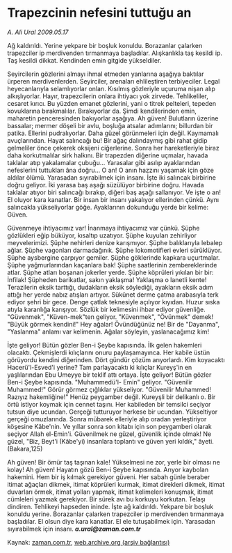 # Trapezcinin nefesini tuttuğu an

*A. Ali Ural 2009.05.17*

<tr><td class="metin" colspan="2" style="padding-top: 20px; padding-left: 5px; padding-right: 10px;">Ağ kaldırıldı. Yerine yekpare bir boşluk konuldu. Borazanlar çalarken trapezciler ip merdivenden tırmanmaya başladılar. Alışkanlıkla taş kesildi ip. Taş kesildi dikkat. Kendinden emin gitgide yükseldiler.</td></tr><tr><td class="metin" colspan="2" style="padding-top: 20px; padding-left: 5px; padding-right: 10px;"><p>Seyircilerin gözlerini almayı ihmal etmeden yanlarına aşağıya baktılar ürperen merdivenlerden. Seyirciler, arenaları ehlileştiren terbiyeciler. Legal heyecanlarıyla selamlıyorlar onları. Kısılmış gözleriyle uçuruma nişan alıp alkışlıyorlar. Hayır, trapezcilerin onlara ihtiyacı yok zirvede. Tehlikeliler, cesaret kırıcı. Bu yüzden emanet gözlerini, yani o titrek pelteleri, tepeden kovuklarına bırakmalılar. Bırakıyorlar da. Şimdi kendilerinden emin, maharetin penceresinden bakıyorlar aşağıya. Ah güven! Bulutların üzerine bassalar; mermer döşeli bir avlu, boşluğa atsalar adımlarını; billurdan bir patika. Ellerini pudralıyorlar. Daha güzel görünmeleri için değil. Kaymamalı avuçlarından. Hayat salıncağı bu! Bir ağaç dalındaymış gibi rahat gidip gelmeliler önce çekerek oksijeni ciğerlerine. Sonra her hareketleriyle biraz daha korkutmalılar sirk halkını. Bir trapezden diğerine uçmalar, havada taklalar atıp yakalamalar çubuğu... Yarasalar gibi asılıp ayaklarından nefeslerini tuttukları âna doğru... O an! O anın hazzını yaşamak için göze aldılar ölümü. Yarasadan sıyırabilmek için insanı. İşte iki salıncak birbirine doğru geliyor. İki yarasa baş aşağı süzülüyor birbirine doğru. Havada taklalar atıyor biri salıncağı bırakıp, diğeri baş aşağı sallanıyor. Ve işte o an! El oluyor kara kanatlar. Bir insan bir insanı yakalıyor ellerinden çünkü. Aynı salıncakla yükseliyorlar göğe. Ayaklarının dokunduğu yerde bir kelime: Güven. 
<p>Güvenmeye ihtiyacımız var! İnanmaya ihtiyacımız var çünkü. Şüphe gözlükleri eğip büküyor, kısaltıp uzatıyor. Şüphe kuyuları zehirliyor meyvelerimizi. Şüphe nehirleri denize karışmıyor. Şüphe balıklarıyla lebalep ağlar. Şüphe vagonları darmadağınık. Şüphe lokomotifleri evleri sürüklüyor. Şüphe aysbergine çarpıyor gemiler. Şüphe göklerinde kapkara uçurtmalar. Şüphe yağmurlarından kaçanlara bak! Şüphe saatlerinin zembereklerinde atlar. Şüphe atları boşanan jokerler yerde. Şüphe köprüleri yıkılan bir bir: İnfilak! Şüpheden barikatlar, sakın yaklaşma! Yaklaşma o lanetli kente! Terazilerin eksik tarttığı, dudakların eksik söylediği, ayakların eksik adım attığı her yerde nabız atışları artıyor. Sükûnet derme çatma arabasıyla terk ediyor şehri bir gece. Denge çatlak teknesiyle açılıyor kıyıdan. Huzur sıska atıyla karanlığa karışıyor. Sözlük bir kelimesini ihbar ediyor güvenliğe. "Güvenmek", "Küven-mek"ten geliyor. "Küvenmek", "Övünmek" demek! "Büyük görmek kendini!" Hey ağalar! Övündüğünüz ne! Bir de "Dayanma", "Yaslanma" anlamı var kelimenin. Ağalar söyleyin, yaslanacağımız kim!
<p>İşte geliyor! Bütün gözler Ben-i Şeybe kapısında. İlk gelen hakemleri olacaktı. Çekmişlerdi kılıçlarını onuru paylaşamayınca. Her kabile üstün görüyordu kendini diğerinden. Dört gündür çözüm arıyorlardı. Kim koyacaktı Hacerü'l-Esved'i yerine? Tam parlayacaktı ki kılıçlar Kureyş'in en yaşlılarından Ebu Umeyye bir teklif attı ortaya. İşte geliyor! Bütün gözler Ben-i Şeybe kapısında. "Muhammedü'l- Emin" geliyor. "Güvenilir Muhammed!" Görür görmez çığlıklar yükseliyor. "Güvenilir Muhammed! Razıyız hakemliğine!" Henüz peygamber değil. Kureyşli bir delikanlı o. Bir örtü istiyor koymak için cennet taşını. Her kabileden bir temsilci seçiyor tutsun diye ucundan. Gerçeği tutturuyor herkese bir ucundan. Yükseltiyor gerçeği omuzlarında. Sonra mübarek elleriyle alıp oradan yerleştiriyor köşesine Kâbe'nin. Ve yıllar sonra son kitabı için son peygamberi olarak seçiyor Allah el-Emin'i. Güvenilmek ne güzel, güvenlik içinde olmak! Ne güzel, "Biz, Beyt'i (Kâbe'yi) insanlara toplantı ve güven yeri kıldık," âyeti. (Bakara,125)
<p>Ah güven! Bir ömür taş taşınan kale! Yükselmesi ne zor, yerle bir olması ne kolay! Ah güven! Hayatın gözü Ben-i Şeybe kapısında. Arıyor kaybolan hakemini. Hem bir iş kılmak gerekiyor güveni. Her sabah günle beraber itimat ağaçları dikmek, itimat köprüleri kurmak, itimat direkleri dikmek, itimat duvarları örmek, itimat yolları yapmak, itimat kelimeleri konuşmak, itimat cümleleri yazmak gerekiyor. Bir sürek avı bu korkuyu korkutan. Telaşı dindiren. Tehlikeyi hapseden ininde. İşte ağ kaldırıldı. Yekpare bir boşluk konuldu yerine. Borazanlar çalarken trapezciler ip merdivenden tırmanmaya başladılar. El olsun diye kara kanatlar. El ele tutuşabilmek için. Yarasadan sıyırabilmek için insanı. <i><b>a.ural@zaman.com.tr</b></i><br/></p></p></p></p></td></tr>

Kaynak: [zaman.com.tr](http://zaman.com.tr/yazar.do?yazino=848753), [web.archive.org (arşiv bağlantısı)](http://web.archive.org/web/20090721153141/http://www.zaman.com.tr:80/yazar.do?yazino=848753)
